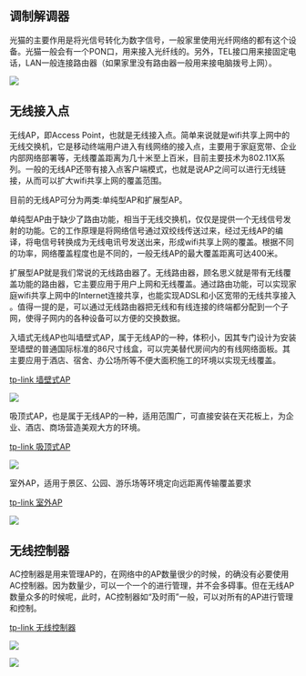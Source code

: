 ## 调制解调器

光猫的主要作用是将光信号转化为数字信号，一般家里使用光纤网络的都有这个设备。光猫一般会有一个PON口，用来接入光纤线的。另外，TEL接口用来接固定电话，LAN一般连接路由器（如果家里没有路由器一般用来接电脑拨号上网）。

![](https://i.postimg.cc/SK6wh36W/Snipaste-2019-07-28-00-28-20.png)


## 无线接入点

无线AP，即Access Point，也就是无线接入点。简单来说就是wifi共享上网中的无线交换机，它是移动终端用户进入有线网络的接入点，主要用于家庭宽带、企业内部网络部署等，无线覆盖距离为几十米至上百米，目前主要技术为802.11X系列。一般的无线AP还带有接入点客户端模式，也就是说AP之间可以进行无线链接，从而可以扩大wifi共享上网的覆盖范围。

目前的无线AP可分为两类:单纯型AP和扩展型AP。

单纯型AP由于缺少了路由功能，相当于无线交换机，仅仅是提供一个无线信号发射的功能。它的工作原理是将网络信号通过双绞线传送过来，经过无线AP的编译，将电信号转换成为无线电讯号发送出来，形成wifi共享上网的覆盖。根据不同的功率，网络覆盖程度也是不同的，一般无线AP的最大覆盖距离可达400米。

扩展型AP就是我们常说的无线路由器了。无线路由器，顾名思义就是带有无线覆盖功能的路由器，它主要应用于用户上网和无线覆盖。通过路由功能，可以实现家庭wifi共享上网中的Internet连接共享，也能实现ADSL和小区宽带的无线共享接入 。值得一提的是，可以通过无线路由器把无线和有线连接的终端都分配到一个子网，使得子网内的各种设备可以方便的交换数据。

入墙式无线AP也叫墙壁式AP，属于无线AP的一种，体积小，因其专门设计为安装至墙壁的普通国际标准的86尺寸线盒，可以完美替代房间内的有线网络面板。其主要应用于酒店、宿舍、办公场所等不便大面积施工的环境以实现无线覆盖。

[tp-link 墙壁式AP](https://www.tp-link.com.cn/product_1403.html)

![](https://i.postimg.cc/KjF7G6Qy/Snipaste-2019-07-28-11-01-42.png)


吸顶式AP，也是属于无线AP的一种，适用范围广，可直接安装在天花板上，为企业、酒店、商场营造美观大方的环境。

[tp-link 吸顶式AP](https://www.tp-link.com.cn/product_1067.html)

![](https://i.postimg.cc/638LbV3D/Snipaste-2019-07-28-10-44-43.png)

室外AP，适用于景区、公园、游乐场等环境定向远距离传输覆盖要求

[tp-link 室外AP](https://www.tp-link.com.cn/product_809.html)

![](https://i.postimg.cc/3NVKCTqs/Snipaste-2019-07-28-11-17-59.png)


## 无线控制器

AC控制器是用来管理AP的，在网络中的AP数量很少的时候，的确没有必要使用AC控制器。因为数量少，可以一个一个的进行管理，并不会多碍事。但在无线AP数量众多的时候呢，此时，AC控制器如“及时雨”一般，可以对所有的AP进行管理和控制。

[tp-link 无线控制器](https://www.tp-link.com.cn/product_671.html?v=specification#tag)

![](https://i.postimg.cc/nVk5SP76/Snipaste-2019-07-28-15-01-12.png)


![](https://i.postimg.cc/mrvgmG7D/19216811.gif)
